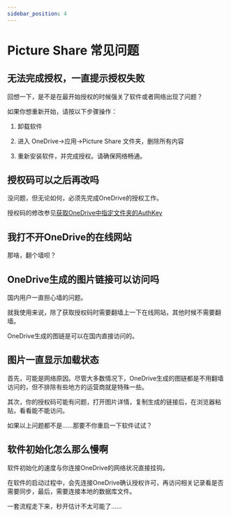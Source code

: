 ```yaml
---
sidebar_position: 4
---
```


# Picture Share 常见问题

## 无法完成授权，一直提示授权失败

回想一下，是不是在最开始授权的时候强关了软件或者网络出现了问题？

如果你想重新开始，请按以下步骤操作：

1. 卸载软件

2. 进入 OneDrive->应用->Picture Share 文件夹，删除所有内容

3. 重新安装软件，并完成授权。请确保网络畅通。

## 授权码可以之后再改吗

没问题，但无论如何，必须先完成OneDrive的授权工作。

授权码的修改参见[获取OneDrive中指定文件夹的AuthKey](./use)

## 我打不开OneDrive的在线网站

那啥，翻个墙呗？

## OneDrive生成的图片链接可以访问吗

国内用户一直担心墙的问题。

就我使用来说，除了获取授权码时需要翻墙上一下在线网站，其他时候不需要翻墙。

OneDrive生成的图链是可以在国内直接访问的。

## 图片一直显示加载状态

首先，可能是网络原因。尽管大多数情况下，OneDrive生成的图链都是不用翻墙访问的，但不排除有些地方的运营商就是特殊一些。

其次，你的授权码可能有问题，打开图片详情，复制生成的链接后，在浏览器粘贴，看看能不能访问。

如果以上问题都不是……那要不你重启一下软件试试？

## 软件初始化怎么那么慢啊

软件初始化的速度与你连接OneDrive的网络状况直接挂钩。

在软件的启动过程中，会先连接OneDrive确认授权许可，再访问相关记录看是否需要同步，最后，需要连接本地的数据库文件。

一套流程走下来，秒开估计不太可能了……